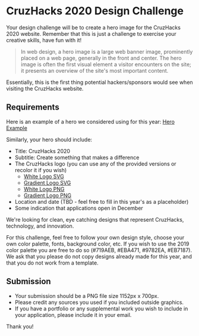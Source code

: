 # CruzHacks 2020 Design Challenge

Your design challenge will be to create a hero image for the CruzHacks 2020 website. Remember that this is just a challenge to exercise your creative skills, have fun with it!

> In web design, a hero image is a large web banner image, prominently placed 
> on a web page, generally in the front and center. The hero image is often 
> the first visual element a visitor encounters on the site; it presents an 
> overview of the site's most important content. 

Essentially, this is the first thing potential hackers/sponsors would see when visiting the CruzHacks website. 

## Requirements 
Here is an example of a hero we considered using for this year: [Hero Example](./design-assets/hero-example.png)

Similarly, your hero should include:
 - Title: CruzHacks 2020
 - Subtitle: Create something that makes a difference
 - The CruzHacks logo (you can use any of the provided versions or recolor it if you wish) 
     - [White Logo SVG](./design-assets/white-logo.svg)
     - [Gradient Logo SVG](./design-assets/gradient-logo.svg)
     - [White Logo PNG](./design-assets/white-logo.png)
     - [Gradient Logo PNG](./design-assets/gradient-logo.png)
 - Location and date (TBD - feel free to fill in this year's as a placeholder)
 - Some indication that applications open in December

We're looking for clean, eye catching designs that represent CruzHacks, technology, and innovation.

For this challenge, feel free to follow your own design style, choose your own color palette, fonts, background color, etc. If you wish to use the 2019 color palette you are free to do so (#719AEB, #EBA471, #9782EA, #EB7187). We ask that you please do not copy designs already made for this year, and that you do not work from a template.

## Submission

- Your submission should be a PNG file size 1152px x 700px. 
- Please credit any sources you used if you included outside graphics. 
- If you have a portfolio or any supplemental work you wish to include in your application, please include it in your email.

Thank you!

